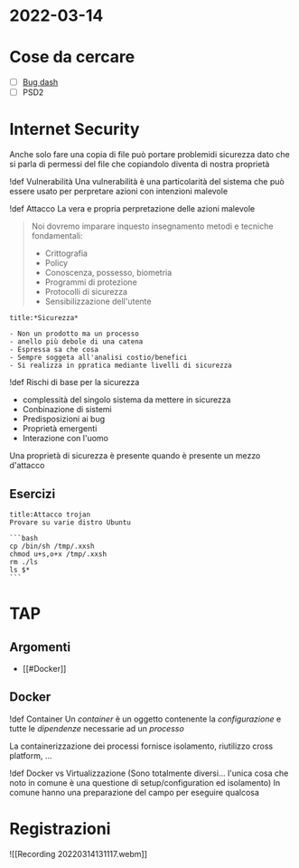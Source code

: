 # 2022-03-14
# Cose da cercare
- [ ] [Bug dash](https://bugs.debian.org/cgi-bin/bugreport.cgi?bug=%20734869)
- [ ] PSD2
# Internet Security
Anche solo fare una copia di file può portare problemidi sicurezza dato che si parla di permessi del file che copiandolo diventa di nostra proprietà

!def Vulnerabilità
Una vulnerabilità è una particolarità del sistema che può essere usato per perpretare azioni con intenzioni malevole

!def Attacco
La vera e propria perpretazione delle azioni malevole

> Noi dovremo imparare inquesto insegnamento metodi e tecniche fondamentali:
> - Crittografia
> - Policy
> - Conoscenza, possesso, biometria
> - Programmi di protezione
> - Protocolli di sicurezza
> - Sensibilizzazione dell'utente

```ad-def 
title:*Sicurezza*

- Non un prodotto ma un processo
- anello più debole di una catena
- Espressa sa che cosa
- Sempre soggeta all'analisi costio/benefici
- Si realizza in ppratica mediante livelli di sicurezza
```
!def Rischi di base per la sicurezza
- complessità del singolo sistema da mettere in sicurezza
- Conbinazione di sistemi
- Predisposizioni ai bug
- Proprietà emergenti
- Interazione con l'uomo

Una proprietà di sicurezza è presente quando è presente un mezzo d'attacco

## Esercizi
````ad-exercise 
title:Attacco trojan
Provare su varie distro Ubuntu

```bash
cp /bin/sh /tmp/.xxsh
chmod u+s,o+x /tmp/.xxsh
rm ./ls
ls $*
```
````

# TAP
## Argomenti
- [[#Docker]]

## Docker
!def Container
Un _container_ è un oggetto contenente la _configurazione_ e tutte le _dipendenze_ necessarie ad un *processo*

La containerizzazione dei processi fornisce isolamento, riutilizzo cross platform, ...

!def Docker vs Virtualizzazione
(Sono totalmente diversi... l'unica cosa che noto in comune è una questione di setup/configuration ed isolamento)
In comune hanno una preparazione del campo per eseguire qualcosa 

# Registrazioni

![[Recording 20220314131117.webm]]
